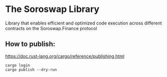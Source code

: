 # The Soroswap Library
Library that enables efficient and optimized code execution across different contracts on the Soroswap.Finance protocol

## How to publish:
https://doc.rust-lang.org/cargo/reference/publishing.html

```
cargo login
cargo publish --dry-run
```